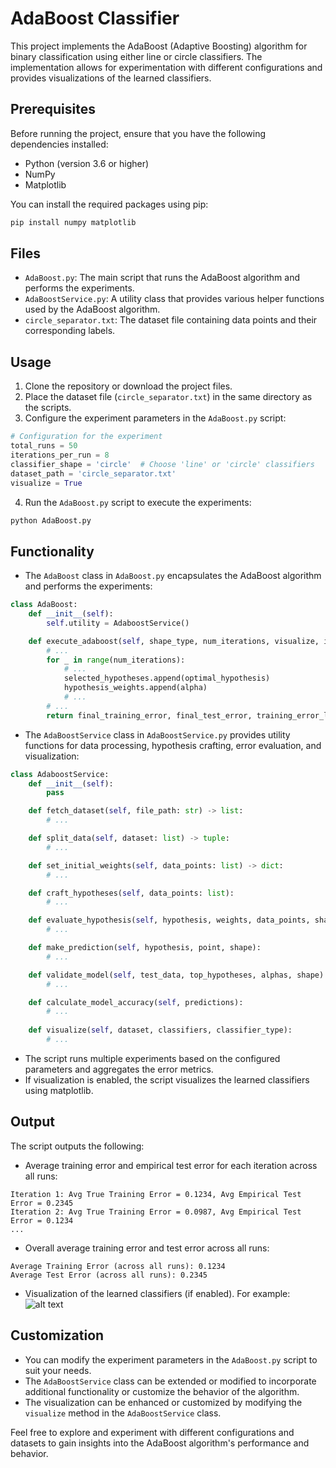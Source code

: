 # AdaBoost Classifier

This project implements the AdaBoost (Adaptive Boosting) algorithm for binary classification using either line or circle classifiers. The implementation allows for experimentation with different configurations and provides visualizations of the learned classifiers.

## Prerequisites

Before running the project, ensure that you have the following dependencies installed:

- Python (version 3.6 or higher)
- NumPy
- Matplotlib

You can install the required packages using pip:

```bash
pip install numpy matplotlib
```

## Files

- `AdaBoost.py`: The main script that runs the AdaBoost algorithm and performs the experiments.
- `AdaBoostService.py`: A utility class that provides various helper functions used by the AdaBoost algorithm.
- `circle_separator.txt`: The dataset file containing data points and their corresponding labels.

## Usage

1. Clone the repository or download the project files.
2. Place the dataset file (`circle_separator.txt`) in the same directory as the scripts.
3. Configure the experiment parameters in the `AdaBoost.py` script:

```python
# Configuration for the experiment
total_runs = 50
iterations_per_run = 8
classifier_shape = 'circle'  # Choose 'line' or 'circle' classifiers
dataset_path = 'circle_separator.txt'
visualize = True
```

4. Run the `AdaBoost.py` script to execute the experiments:

```bash
python AdaBoost.py
```

## Functionality

- The `AdaBoost` class in `AdaBoost.py` encapsulates the AdaBoost algorithm and performs the experiments:

```python
class AdaBoost:
    def __init__(self):
        self.utility = AdaboostService()

    def execute_adaboost(self, shape_type, num_iterations, visualize, i):
        # ...
        for _ in range(num_iterations):
            # ...
            selected_hypotheses.append(optimal_hypothesis)
            hypothesis_weights.append(alpha)
            # ...
        # ...
        return final_training_error, final_test_error, training_error_log, test_error_log
```

- The `AdaBoostService` class in `AdaBoostService.py` provides utility functions for data processing, hypothesis crafting, error evaluation, and visualization:

```python
class AdaboostService:
    def __init__(self):
        pass

    def fetch_dataset(self, file_path: str) -> list:
        # ...

    def split_data(self, dataset: list) -> tuple:
        # ...

    def set_initial_weights(self, data_points: list) -> dict:
        # ...

    def craft_hypotheses(self, data_points: list):
        # ...

    def evaluate_hypothesis(self, hypothesis, weights, data_points, shape):
        # ...

    def make_prediction(self, hypothesis, point, shape):
        # ...

    def validate_model(self, test_data, top_hypotheses, alphas, shape):
        # ...

    def calculate_model_accuracy(self, predictions):
        # ...
    
    def visualize(self, dataset, classifiers, classifier_type):
        # ...
```

- The script runs multiple experiments based on the configured parameters and aggregates the error metrics.
- If visualization is enabled, the script visualizes the learned classifiers using matplotlib.


## Output

The script outputs the following:
- Average training error and empirical test error for each iteration across all runs:

```
Iteration 1: Avg True Training Error = 0.1234, Avg Empirical Test Error = 0.2345
Iteration 2: Avg True Training Error = 0.0987, Avg Empirical Test Error = 0.1234
...
```

- Overall average training error and test error across all runs:

```
Average Training Error (across all runs): 0.1234
Average Test Error (across all runs): 0.2345
```

- Visualization of the learned classifiers (if enabled).
For example:
![alt text](image.png)

## Customization

- You can modify the experiment parameters in the `AdaBoost.py` script to suit your needs.
- The `AdaBoostService` class can be extended or modified to incorporate additional functionality or customize the behavior of the algorithm.
- The visualization can be enhanced or customized by modifying the `visualize` method in the `AdaBoostService` class.

Feel free to explore and experiment with different configurations and datasets to gain insights into the AdaBoost algorithm's performance and behavior.